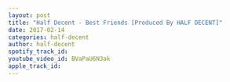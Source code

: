 ```yaml
---
layout: post
title: "Half Decent - Best Friends [Produced By HALF DECENT]"
date: 2017-02-14
categories: half-decent
author: half-decent
spotify_track_id: 
youtube_video_id: BVaPaU6N3ak
apple_track_id: 
---
```

